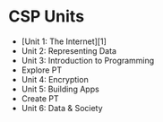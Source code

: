 # CSP Units

* [Unit 1: The Internet][1]
* Unit 2: Representing Data
* Unit 3: Introduction to Programming
* Explore PT
* Unit 4: Encryption
* Unit 5: Building Apps
* Create PT
* Unit 6: Data & Society
